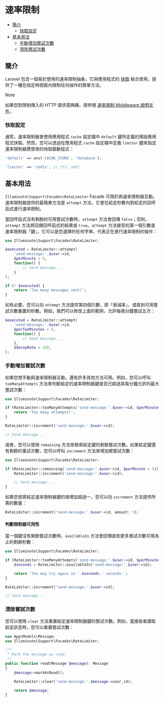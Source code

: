 # 速率限制

- [簡介](#introduction)
    - [快取設定](#cache-configuration)
- [基本用法](#basic-usage)
    - [手動增加嘗試次數](#manually-incrementing-attempts)
    - [清除嘗試次數](#clearing-attempts)

<a name="introduction"></a>
## 簡介

Laravel 包含一個易於使用的速率限制抽象，它與應用程式的 [快取](cache) 結合使用，提供了一種在指定時間窗內限制任何操作的簡單方法。

> [!NOTE]
> 如果您對限制傳入的 HTTP 請求感興趣，請參閱 [速率限制 Middleware 說明文件](/docs/{{version}}/routing#rate-limiting)。

<a name="cache-configuration"></a>
### 快取設定

通常，速率限制器會使用應用程式 `cache` 設定檔中 `default` 鍵所定義的預設應用程式快取。然而，您可以透過在應用程式 `cache` 設定檔中定義 `limiter` 鍵來指定速率限制器應使用的快取驅動程式：

```php
'default' => env('CACHE_STORE', 'database'),

'limiter' => 'redis', // [tl! add]
```

<a name="basic-usage"></a>
## 基本用法

`Illuminate\Support\Facades\RateLimiter` Facade 可用於與速率限制器互動。速率限制器提供的最簡單方法是 `attempt` 方法，它會在給定秒數內對給定的回呼函式進行速率限制。

當回呼函式沒有剩餘的可用嘗試次數時，`attempt` 方法會回傳 `false`；否則，`attempt` 方法將回傳回呼函式的結果或 `true`。`attempt` 方法接受的第一個引數是速率限制器「鍵」，它可以是您選擇的任何字串，代表正在進行速率限制的操作：

```php
use Illuminate\Support\Facades\RateLimiter;

$executed = RateLimiter::attempt(
    'send-message:'.$user->id,
    $perMinute = 5,
    function() {
        // Send message...
    }
);

if (! $executed) {
    return 'Too many messages sent!';
}
```

如有必要，您可以向 `attempt` 方法提供第四個引數，即「衰減率」，或直到可用嘗試次數重置的秒數。例如，我們可以修改上面的範例，允許每兩分鐘嘗試五次：

```php
$executed = RateLimiter::attempt(
    'send-message:'.$user->id,
    $perTwoMinutes = 5,
    function() {
        // Send message...
    },
    $decayRate = 120,
);
```

<a name="manually-incrementing-attempts"></a>
### 手動增加嘗試次數

如果您想手動與速率限制器互動，還有許多其他方法可用。例如，您可以呼叫 `tooManyAttempts` 方法來判斷給定的速率限制器鍵是否已超過其每分鐘允許的最大嘗試次數：

```php
use Illuminate\Support\Facades\RateLimiter;

if (RateLimiter::tooManyAttempts('send-message:'.$user->id, $perMinute = 5)) {
    return 'Too many attempts!';
}

RateLimiter::increment('send-message:'.$user->id);

// Send message...
```

或者，您可以使用 `remaining` 方法來檢索給定鍵的剩餘嘗試次數。如果給定鍵還有剩餘的重試次數，您可以呼叫 `increment` 方法來增加總嘗試次數：

```php
use Illuminate\Support\Facades\RateLimiter;

if (RateLimiter::remaining('send-message:'.$user->id, $perMinute = 5)) {
    RateLimiter::increment('send-message:'.$user->id);

    // Send message...
}
```

如果您想將給定速率限制器鍵的值增加超過一，您可以向 `increment` 方法提供所需的數量：

```php
RateLimiter::increment('send-message:'.$user->id, amount: 5);
```

<a name="determining-limiter-availability"></a>
#### 判斷限制器可用性

當一個鍵沒有剩餘嘗試次數時，`availableIn` 方法會回傳直到更多嘗試次數可用為止的剩餘秒數：

```php
use Illuminate\Support\Facades\RateLimiter;

if (RateLimiter::tooManyAttempts('send-message:'.$user->id, $perMinute = 5)) {
    $seconds = RateLimiter::availableIn('send-message:'.$user->id);

    return 'You may try again in '.$seconds.' seconds.';
}

RateLimiter::increment('send-message:'.$user->id);

// Send message...
```

<a name="clearing-attempts"></a>
### 清除嘗試次數

您可以使用 `clear` 方法重置給定速率限制器鍵的嘗試次數。例如，當接收者讀取給定訊息時，您可以重置嘗試次數：

```php
use App\Models\Message;
use Illuminate\Support\Facades\RateLimiter;

/**
 * Mark the message as read.
 */
public function read(Message $message): Message
{
    $message->markAsRead();

    RateLimiter::clear('send-message:'.$message->user_id);

    return $message;
}
```

